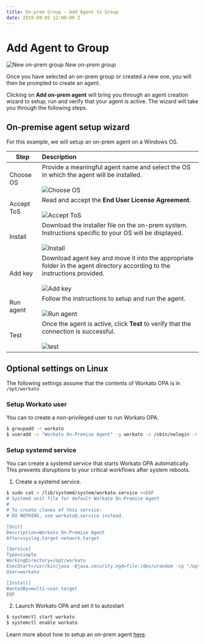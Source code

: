 ```yaml
---
title: On-prem Group - Add Agent to Group
date: 2019-09-05 12:00:00 Z
---
```


# Add Agent to Group

![New on-prem group](~@img/on-prem/empty-group.png)
*New on-prem group*

Once you have selected an on-prem group or created a new one, you will then be prompted to create an agent.

Clicking on **Add on-prem agent** will bring you through an agent creation wizard to setup, run and verify that your agent is active. The wizard will take you through the following steps.

## On-premise agent setup wizard

For this example, we will setup an on-prem agent on a Windows OS.

| Step       | Description |
| ---------- | :---------- |
| Choose OS  | Provide a meaningful agent name and select the OS in which the agent will be installed.<br><br>![Choose OS](~@img/on-prem/choose-os.png) |
| Accept ToS | Read and accept the **End User License Agreement**.<br><br>![Accept ToS](~@img/on-prem/accept-tos.png) |
| Install    | Download the installer file on the on-prem system. Instructions specific to your OS will be displayed.<br><br>![Install](~@img/on-prem/install.png) |
| Add key    | Download agent key and move it into the appropriate folder in the agent directory according to the instructions provided.<br><br>![Add key](~@img/on-prem/add-key.png) |
| Run agent  | Follow the instructions to setup and run the agent.<br><br>![Run agent](~@img/on-prem/run-agent-wizard.png) |
| Test       | Once the agent is active, click **Test** to verify that the connection is successful.<br><br>![test](~@img/on-prem/test-agent-setup.png) |

## Optional settings on Linux

The following settings assume that the contents of Workato OPA is in `/opt/workato`

### Setup Workato user

You can to create a non-privileged user to run Workato OPA.

```bash
$ groupadd -r workato
$ useradd -c "Workato On-Premise Agent" -g workato -s /sbin/nologin -r -d /opt/workato workato
```

### Setup systemd service

You can create a systemd service that starts Workato OPA automatically. This prevents disruptions to your critical workflows after system reboots.

1. Create a systemd service.

```bash
$ sudo cat > /lib/systemd/system/workato.service <<EOF
# Systemd unit file for default Workato On-Premise Agent
#
# To create clones of this service:
# DO NOTHING, use workato@.service instead.

[Unit]
Description=Workato On-Premise Agent
After=syslog.target network.target

[Service]
Type=simple
WorkingDirectory=/opt/workato
ExecStart=/usr/bin/java -Djava.security.egd=file:/dev/urandom -cp "/opt/workato/lib/*" com.workato.agent.Main
User=workato

[Install]
WantedBy=multi-user.target
EOF
```

2. Launch Workato OPA and set it to autostart

```bash
$ systemctl start workato
$ systemctl enable workato
```

Learn more about how to setup an on-prem agent [here](/on-prem/agents/setup.md).
